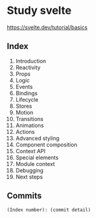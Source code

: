 # Study svelte

https://svelte.dev/tutorial/basics

## Index

1. Introduction
2. Reactivity
3. Props
4. Logic
5. Events
6. Bindings
7. Lifecycle
8. Stores
9. Motion
10. Transitions
11. Animations
12. Actions
13. Advanced styling
14. Component composition
15. Context API
16. Special elements
17. Module context
18. Debugging
19. Next steps

## Commits

`(Index number): (commit detail)`